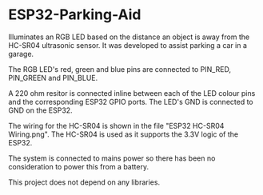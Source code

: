 # ESP32-Parking-Aid

Illuminates an RGB LED based on the distance an object is away from the HC-SR04 ultrasonic
sensor. It was developed to assist parking a car in a garage.

The RGB LED's red, green and blue pins are connected to PIN_RED, PIN_GREEN and PIN_BLUE.

A 220 ohm resitor is connected inline between each of the LED colour pins and the corresponding ESP32
GPIO ports. The LED's GND is connected to GND on the ESP32.

The wiring for the HC-SR04 is shown in the file "ESP32 HC-SR04 Wiring.png". The HC-SR04 is used
as it supports the 3.3V logic of the ESP32.

The system is connected to mains power so there has been no consideration to power this from a
battery.

This project does not depend on any libraries.
